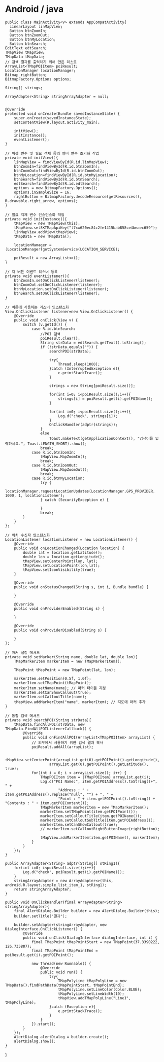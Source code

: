 # Android / java

    public class MainActivity<v> extends AppCompatActivity{
      LinearLayout linMapView;
      Button btnZoomIn;
      Button btnZoomOut;
      Button btnMyLocation;
      Button btnSearch;
    EditText edtSearch;
    TMapView tMapView;
    TMapData tMapData;
    // 검색 결과를 출력하기 위해 만든 리스트
    ArrayList<TMapPOIItem> poiResult;
    LocationManager locationManager;
    Bitmap rightButton;
    BitmapFactory.Options options;
    
    String[] strings;

    ArrayAdapter<String> stringArrayAdapter = null;


    @Override
    protected void onCreate(Bundle savedInstanceState) {
        super.onCreate(savedInstanceState);
        setContentView(R.layout.activity_main);

        initView();
        initInstance();
        eventListener();
    }

    // 위젯 변수 및 필요 객체 등의 멤버 변수 초기화 작업
    private void initView(){
        linMapView = findViewById(R.id.linMapView);
        btnZoomIn=findViewById(R.id.btnZoomIn);
        btnZoomOut=findViewById(R.id.btnZoomOut);
        btnMyLocation=findViewById(R.id.btnMyLocation);
        btnSearch=findViewById(R.id.btnSearch);
        edtSearch=findViewById(R.id.edtSearch);
        options = new BitmapFactory.Options();
        options.inSampleSize = 16;
        rightButton = BitmapFactory.decodeResource(getResources(), R.drawable.right_arrow, options);
    }

    // 필요 객체 변수 인스턴스화 작업
    private void initInstance(){
        tMapView = new TMapView(this);
        tMapView.setSKTMapApiKey("l7xx620ec84c2fe1415bab858ce4beaec659");
        linMapView.addView(tMapView);
        tMapData = new TMapData();

        locationManager = (LocationManager)getSystemService(LOCATION_SERVICE);

        poiResult = new ArrayList<>();
    }

    // 각 버튼 이벤트 리스너 등록
    private void eventListener(){
        btnZoomIn.setOnClickListener(listener);
        btnZoomOut.setOnClickListener(listener);
        btnMyLocation.setOnClickListener(listener);
        btnSearch.setOnClickListener(listener);
    }

    // 버튼에 사용하는 리스너 인스턴스화
    View.OnClickListener listener=new View.OnClickListener() {
        @Override
        public void onClick(View v) {
            switch (v.getId()) {
                case R.id.btnSearch:
                    //POI 검색
                    poiResult.clear();
                    String strData = edtSearch.getText().toString();
                    if (!strData.equals("")) {
                        searchPOI(strData);

                        try{
                            Thread.sleep(1000);
                        }catch (InterruptedException e){
                            e.printStackTrace();
                        }

                        strings = new String[poiResult.size()];

                        for(int i=0; i<poiResult.size();i++){
                            strings[i] = poiResult.get(i).getPOIName();
                        }

                        for(int i=0; i<poiResult.size();i++){
                            Log.d("check", strings[i]);
                        }
                        OnClickHandler(adptr(strings));
                    }
                    else
                        Toast.makeText(getApplicationContext(), "검색어를 입력하세요.", Toast.LENGTH_SHORT).show();
                    break;
                case R.id.btnZoomIn:
                    tMapView.MapZoomIn();
                    break;
                case R.id.btnZoomOut:
                    tMapView.MapZoomOut();
                    break;
                case R.id.btnMyLocation:
                    try {
                        locationManager.requestLocationUpdates(LocationManager.GPS_PROVIDER, 1000, 1, locationListener);
                    } catch (SecurityException e) {

                    }
                    break;
            }
        }
    };

    // 위치 수신자 인스턴스화
    LocationListener locationListener = new LocationListener() {
        @Override
        public void onLocationChanged(Location location) {
            double lat = location.getLatitude();
            double lon = location.getLongitude();
            tMapView.setCenterPoint(lon, lat);
            tMapView.setLocationPoint(lon,lat);
            tMapView.setIconVisibility(true);
        }

        @Override
        public void onStatusChanged(String s, int i, Bundle bundle) {

        }

        @Override
        public void onProviderEnabled(String s) {

        }

        @Override
        public void onProviderDisabled(String s) {

        }
    };

    // 마커 설정 메서드
    private void setMarker(String name, double lat, double lon){
        TMapMarkerItem markerItem = new TMapMarkerItem();

        TMapPoint tMapPoint = new TMapPoint(lat, lon);

        markerItem.setPosition(0.5f, 1.0f);
        markerItem.setTMapPoint(tMapPoint);
        markerItem.setName(name); // 마커 타이틀 지정
        markerItem.setCanShowCallout(true);
        markerItem.setCalloutTitle(name);
        tMapView.addMarkerItem("name", markerItem); // 지도에 마커 추가
    }

    // 통합 검색 메서드
    private void searchPOI(String strData){
        tMapData.findAllPOI(strData, new TMapData.FindAllPOIListenerCallback() {
            @Override
            public void onFindAllPOI(ArrayList<TMapPOIItem> arrayList) {
                // 외부에서 사용하기 위한 검색 결과 복사
                poiResult.addAll(arrayList);

                tMapView.setCenterPoint(arrayList.get(0).getPOIPoint().getLongitude(),
                        arrayList.get(0).getPOIPoint().getLatitude(), true);
                for(int i = 0; i < arrayList.size(); i++) {
                    TMapPOIItem item = (TMapPOIItem) arrayList.get(i);
                    Log.d("POI Name:", item.getPOIAddress().toString()+", " +
                            "Address : " + item.getPOIAddress().replace("null", "") + ", " +
                            "Point : " + item.getPOIPoint().toString() + "Contents : " + item.getPOIContent());
                    TMapMarkerItem markerItem = new TMapMarkerItem();
                    markerItem.setTMapPoint(item.getPOIPoint());
                    markerItem.setCalloutTitle(item.getPOIName());
                    markerItem.setCalloutSubTitle(item.getPOIAddress());
                    markerItem.setCanShowCallout(true);
                    // markerItem.setCalloutRightButtonImage(rightButton);

                    tMapView.addMarkerItem(item.getPOIName(), markerItem);
                }
            }
        });
    }

    public ArrayAdapter<String> adptr(String[] stRing1){
        for(int i=0; i<poiResult.size();i++){
            Log.d("check", poiResult.get(i).getPOIName());
        }
        stringArrayAdapter = new ArrayAdapter<>(this, android.R.layout.simple_list_item_1, stRing1);
        return stringArrayAdapter;
    }

    public void OnClickHandler(final ArrayAdapter<String> stringArrayAdapter){
        final AlertDialog.Builder builder = new AlertDialog.Builder(this);
        builder.setTitle("결과");

        builder.setAdapter(stringArrayAdapter, new DialogInterface.OnClickListener() {
            @Override
            public void onClick(DialogInterface dialogInterface, int i) {
                final TMapPoint tMapPointStart = new TMapPoint(37.3390222, 126.735807);
                final TMapPoint tMapPointEnd = poiResult.get(i).getPOIPoint();

                new Thread(new Runnable() {
                    @Override
                    public void run() {
                        try{
                            TMapPolyLine tMapPolyLine = new TMapData().findPathData(tMapPointStart, tMapPointEnd);
                            tMapPolyLine.setLineColor(Color.BLUE);
                            tMapPolyLine.setLineWidth(10);
                            tMapView.addTMapPolyLine("Line1", tMapPolyLine);
                        }catch (Exception e){
                            e.printStackTrace();
                        }
                    }
                }).start();
            }
        });
        AlertDialog alertDialog = builder.create();
        alertDialog.show();
    }
}
